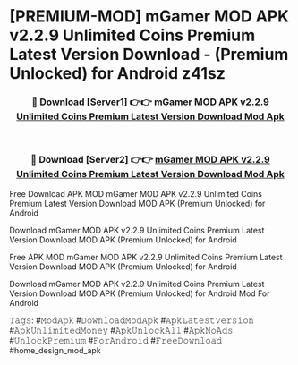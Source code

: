 # [PREMIUM-MOD] mGamer MOD APK v2.2.9 Unlimited Coins Premium Latest Version Download - (Premium Unlocked) for Android z41sz



<div align="center">
<h3>🔴 Download [Server1] 👉👉 <a href="https://momento.my/?title=mGamer_MOD_APK_v2.2.9_Unlimited_Coins_Premium_Latest_Version_Download">mGamer MOD APK v2.2.9 Unlimited Coins Premium Latest Version Download Mod Apk</a></h3><br>

<h3>🔴 Download [Server2] 👉👉 <a href="https://momento.my/?title=mGamer_MOD_APK_v2.2.9_Unlimited_Coins_Premium_Latest_Version_Download">mGamer MOD APK v2.2.9 Unlimited Coins Premium Latest Version Download Mod Apk</a></h3>
</div>



Free Download APK MOD mGamer MOD APK v2.2.9 Unlimited Coins Premium Latest Version Download MOD APK (Premium Unlocked) for Android

Download mGamer MOD APK v2.2.9 Unlimited Coins Premium Latest Version Download MOD APK (Premium Unlocked) for Android

Free APK MOD mGamer MOD APK v2.2.9 Unlimited Coins Premium Latest Version Download MOD APK (Premium Unlocked) for Android

Download mGamer MOD APK v2.2.9 Unlimited Coins Premium Latest Version Download MOD APK (Premium Unlocked) for Android Mod For Android

𝚃𝚊𝚐𝚜: #𝙼𝚘𝚍𝙰𝚙𝚔 #𝙳𝚘𝚠𝚗𝚕𝚘𝚊𝚍𝙼𝚘𝚍𝙰𝚙𝚔 #𝙰𝚙𝚔𝙻𝚊𝚝𝚎𝚜𝚝𝚅𝚎𝚛𝚜𝚒𝚘𝚗 #𝙰𝚙𝚔𝚄𝚗𝚕𝚒𝚖𝚒𝚝𝚎𝚍𝙼𝚘𝚗𝚎𝚢 #𝙰𝚙𝚔𝚄𝚗𝚕𝚘𝚌𝚔𝙰𝚕𝚕 #𝙰𝚙𝚔𝙽𝚘𝙰𝚍𝚜 #𝚄𝚗𝚕𝚘𝚌𝚔𝙿𝚛𝚎𝚖𝚒𝚞𝚖 #𝙵𝚘𝚛𝙰𝚗𝚍𝚛𝚘𝚒𝚍 #𝙵𝚛𝚎𝚎𝙳𝚘𝚠𝚗𝚕𝚘𝚊𝚍 #home_design_mod_apk
